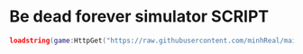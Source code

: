 # Be dead forever simulator SCRIPT
``` lua
loadstring(game:HttpGet("https://raw.githubusercontent.com/minhReal/mainS/refs/heads/main/Script/BDFS_NewUi.lua"))()
``` 
